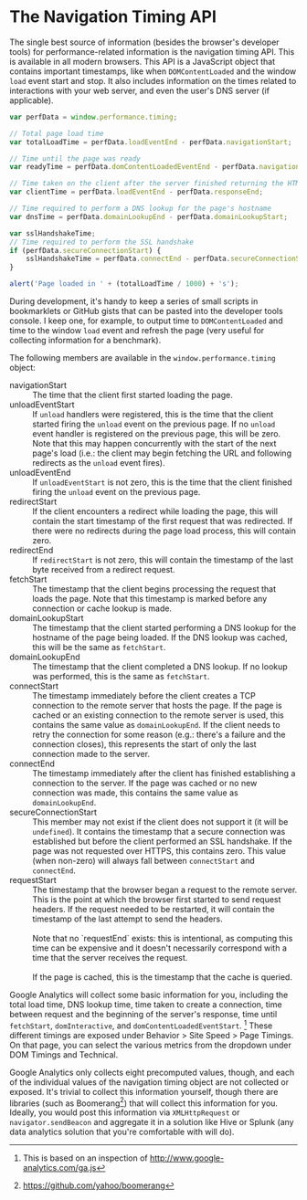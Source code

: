 # The Navigation Timing API

The single best source of information (besides the browser's developer tools) for performance-related information is the navigation timing API. This is available in all modern browsers. This API is a JavaScript object that contains important timestamps, like when `DOMContentLoaded` and the window `load` event start and stop. It also includes information on the times related to interactions with your web server, and even the user's DNS server (if applicable).

```js
var perfData = window.performance.timing;

// Total page load time
var totalLoadTime = perfData.loadEventEnd - perfData.navigationStart;

// Time until the page was ready
var readyTime = perfData.domContentLoadedEventEnd - perfData.navigationStart;

// Time taken on the client after the server finished returning the HTML
var clientTime = perfData.loadEventEnd - perfData.responseEnd;

// Time required to perform a DNS lookup for the page's hostname
var dnsTime = perfData.domainLookupEnd - perfData.domainLookupStart;

var sslHandshakeTime;
// Time required to perform the SSL handshake
if (perfData.secureConnectionStart) {
    sslHandshakeTime = perfData.connectEnd - perfData.secureConnectionStart;
}

alert('Page loaded in ' + (totalLoadTime / 1000) + 's');
```

During development, it's handy to keep a series of small scripts in bookmarklets or GitHub gists that can be pasted into the developer tools console. I keep one, for example, to output time to `DOMContentLoaded` and time to the window `load` event and refresh the page (very useful for collecting information for a benchmark).

The following members are available in the `window.performance.timing` object:

<dl>
    <dt>navigationStart</dt>
    <dd>The time that the client first started loading the page.</dd>
    <dt>unloadEventStart</dt>
    <dd>If <code>unload</code> handlers were registered, this is the time that the client started firing the <code>unload</code> event on the previous page. If no <code>unload</code> event handler is registered on the previous page, this will be zero. Note that this may happen concurrently with the start of the next page's load (i.e.: the client may begin fetching the URL and following redirects as the <code>unload</code> event fires).</dd>
    <dt>unloadEventEnd</dt>
    <dd>If <code>unloadEventStart</code> is not zero, this is the time that the client finished firing the <code>unload</code> event on the previous page.</dd>
    <dt>redirectStart</dt>
    <dd>If the client encounters a redirect while loading the page, this will contain the start timestamp of the first request that was redirected. If there were no redirects during the page load process, this will contain zero.</dd>
    <dt>redirectEnd</dt>
    <dd>If <code>redirectStart</code> is not zero, this will contain the timestamp of the last byte received from a redirect request.</dd>
    <dt>fetchStart</dt>
    <dd>The timestamp that the client begins processing the request that loads the page. Note that this timestamp is marked before any connection or cache lookup is made.</dd>
    <dt>domainLookupStart</dt>
    <dd>The timestamp that the client started performing a DNS lookup for the hostname of the page being loaded. If the DNS lookup was cached, this will be the same as <code>fetchStart</code>.</dd>
    <dt>domainLookupEnd</dt>
    <dd>The timestamp that the client completed a DNS lookup. If no lookup was performed, this is the same as <code>fetchStart</code>.</dd>
    <dt>connectStart</dt>
    <dd>The timestamp immediately before the client creates a TCP connection to the remote server that hosts the page. If the page is cached or an existing connection to the remote server is used, this contains the same value as <code>domainLookupEnd</code>. If the client needs to retry the connection for some reason (e.g.: there's a failure and the connection closes), this represents the start of only the last connection made to the server.</dd>
    <dt>connectEnd</dt>
    <dd>The timestamp immediately after the client has finished establishing a connection to the server. If the page was cached or no new connection was made, this contains the same value as <code>domainLookupEnd</code>.</dd>
    <dt>secureConnectionStart</dt>
    <dd>This member may not exist if the client does not support it (it will be <code>undefined</code>). It contains the timestamp that a secure connection was established but before the client performed an SSL handshake. If the page was not requested over HTTPS, this contains zero. This value (when non-zero) will always fall between <code>connectStart</code> and <code>connectEnd</code>.</dd>
    <dt>requestStart</dt>
    <dd>
        The timestamp that the browser began a request to the remote server. This is the point at which the browser first started to send request headers. If the request needed to be restarted, it will contain the timestamp of the last attempt to send the headers.<br><br>
        Note that no `requestEnd` exists: this is intentional, as computing this time can be expensive and it doesn't necessarily correspond with a time that the server receives the request.<br><br>
        If the page is cached, this is the timestamp that the cache is queried.
    </dd>
</dl>

Google Analytics will collect some basic information for you, including the total load time, DNS lookup time, time taken to create a connection, time between request and the beginning of the server's response, time until `fetchStart`, `domInteractive`, and `domContentLoadedEventStart`. [^1] These different timings are exposed under Behavior > Site Speed > Page Timings. On that page, you can select the various metrics from the dropdown under DOM Timings and Technical.

[^1]: This is based on an inspection of http://www.google-analytics.com/ga.js

Google Analytics only collects eight precomputed values, though, and each of the individual values of the navigation timing object are not collected or exposed. It's trivial to collect this information yourself, though there are libraries (such as Boomerang[^2]) that will collect this information for you. Ideally, you would post this information via `XMLHttpRequest` or `navigator.sendBeacon` and aggregate it in a solution like Hive or Splunk (any data analytics solution that you're comfortable with will do).

[^2]: https://github.com/yahoo/boomerang

